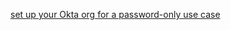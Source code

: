 [set up your Okta org for a password-only use case](/docs/journeys/set-up-org/#set-up-your-okta-org-for-a-password-factor-only-use-case)

